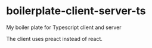 # boilerplate-client-server-ts #

My boiler plate for Typescript client and server

The client uses preact instead of react.
